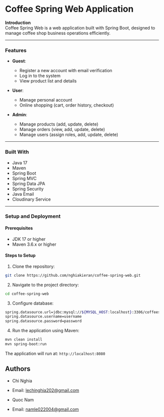 # Coffee Spring Web Application  

**Introduction**  
Coffee Spring Web is a web application built with Spring Boot, designed to manage coffee shop business operations efficiently.  

---


### **Features**  

- **Guest**:  
  - Register a new account with email verification  
  - Log in to the system  
  - View product list and details  

- **User**:  
  - Manage personal account  
  - Online shopping (cart, order history, checkout)  

- **Admin**:  
  - Manage products (add, update, delete)  
  - Manage orders (view, add, update, delete)  
  - Manage users (assign roles, add, update, delete)  

---

### **Built With**  
- Java 17  
- Maven  
- Spring Boot  
- Spring MVC  
- Spring Data JPA  
- Spring Security  
- Java Email  
- Cloudinary Service  

---

### **Setup and Deployment**  

#### **Prerequisites**  
- JDK 17 or higher  
- Maven 3.6.x or higher  

#### **Steps to Setup**  
1. Clone the repository:  
```bash  
git clone https://github.com/nghiakieran/coffee-spring-web.git  
```
2. Navigate to the project directory:

```bash
cd coffee-spring-web  
```

3. Configure database:
```bash 
spring.datasource.url=jdbc:mysql://${MYSQL_HOST:localhost}:3306/coffeeshop
spring.datasource.username=username
spring.datasource.password=password
```

4. Run the application using Maven:

```bash
mvn clean install
mvn spring-boot:run
```

The application will run at: `http://localhost:8080`

## Authors

- Chi Nghia
- Email: lechinghia202@gmail.com

- Quoc Nam
- Email: namle022004@gmail.com 

